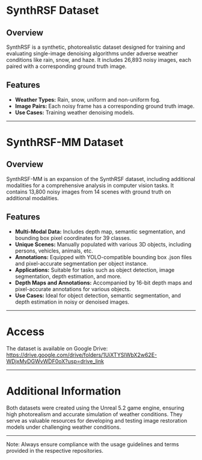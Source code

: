 # SynthRSF Dataset

## Overview
SynthRSF is a synthetic, photorealistic dataset designed for training and evaluating single-image denoising algorithms under adverse weather conditions like rain, snow, and haze. It includes 26,893 noisy images, each paired with a corresponding ground truth image.

## Features
- **Weather Types:** Rain, snow, uniform and non-uniform fog.
- **Image Pairs:** Each noisy frame has a corresponding ground truth image.
- **Use Cases:** Training weather denoising models.
 
---

# SynthRSF-MM Dataset

## Overview
SynthRSF-MM is an expansion of the SynthRSF dataset, including additional modalities for a comprehensive analysis in computer vision tasks. It contains 13,800 noisy images from 14 scenes with ground truth on additional modalities.

## Features
- **Multi-Modal Data:** Includes depth map, semantic segmentation, and bounding box pixel coordinates for 39 classes.
- **Unique Scenes:** Manually populated with various 3D objects, including persons, vehicles, animals, etc.
- **Annotations:** Equipped with YOLO-compatible bounding box .json files and pixel-accurate segmentation per object instance.
- **Applications:** Suitable for tasks such as object detection, image segmentation, depth estimation, and more.
- **Depth Maps and Annotations:** Accompanied by 16-bit depth maps and pixel-accurate annotations for various objects.
- **Use Cases:** Ideal for object detection, semantic segmentation, and depth estimation in noisy or denoised images.
 
---

# Access
The dataset is available on Google Drive: https://drive.google.com/drive/folders/1UiXTYSIWbX2w62E-WDjxMyDGWvWDF0oX?usp=drive_link

---


# Additional Information

Both datasets were created using the Unreal 5.2 game engine, ensuring high photorealism and accurate simulation of weather conditions. They serve as valuable resources for developing and testing image restoration models under challenging weather conditions.

---

Note: Always ensure compliance with the usage guidelines and terms provided in the respective repositories.
